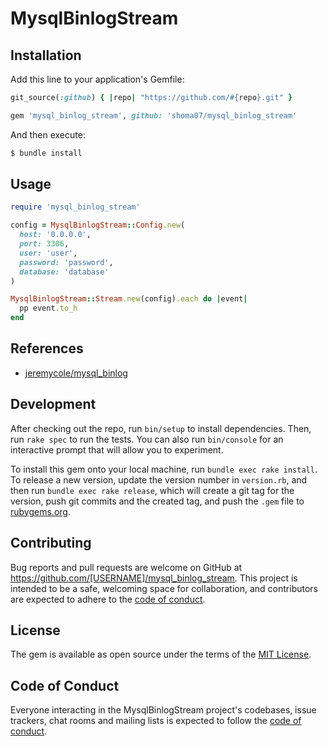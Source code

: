 # MysqlBinlogStream

## Installation

Add this line to your application's Gemfile:

```ruby
git_source(:github) { |repo| "https://github.com/#{repo}.git" }

gem 'mysql_binlog_stream', github: 'shoma07/mysql_binlog_stream'
```

And then execute:

```sh
$ bundle install
```

## Usage

```ruby
require 'mysql_binlog_stream'

config = MysqlBinlogStream::Config.new(
  host: '0.0.0.0',
  port: 3306,
  user: 'user',
  password: 'password',
  database: 'database'
)

MysqlBinlogStream::Stream.new(config).each do |event|
  pp event.to_h
end
```

## References

- [jeremycole/mysql_binlog](https://github.com/jeremycole/mysql_binlog)

## Development

After checking out the repo, run `bin/setup` to install dependencies. Then, run `rake spec` to run the tests. You can also run `bin/console` for an interactive prompt that will allow you to experiment.

To install this gem onto your local machine, run `bundle exec rake install`. To release a new version, update the version number in `version.rb`, and then run `bundle exec rake release`, which will create a git tag for the version, push git commits and the created tag, and push the `.gem` file to [rubygems.org](https://rubygems.org).

## Contributing

Bug reports and pull requests are welcome on GitHub at https://github.com/[USERNAME]/mysql_binlog_stream. This project is intended to be a safe, welcoming space for collaboration, and contributors are expected to adhere to the [code of conduct](https://github.com/[USERNAME]/mysql_binlog_stream/blob/main/CODE_OF_CONDUCT.md).

## License

The gem is available as open source under the terms of the [MIT License](https://opensource.org/licenses/MIT).

## Code of Conduct

Everyone interacting in the MysqlBinlogStream project's codebases, issue trackers, chat rooms and mailing lists is expected to follow the [code of conduct](https://github.com/[USERNAME]/mysql_binlog_stream/blob/main/CODE_OF_CONDUCT.md).
